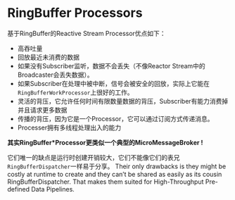 # RingBuffer Processors

基于RingBuffer的Reactive Stream Processor优点如下：

* 高吞吐量
* 回放最近未消费的数据
 * 如果没有Subscriber监听，数据不会丢失（不像Reactor Stream中的Broadcaster会丢失数据）。
 * 如果Subscriber在处理中被中断，信号会被安全的回放，实际上它能在`RingBufferWorkProcessor`上很好的工作。
* 灵活的背压，它允许任何时间有限数量数据的背压，Subscriber有能力消费掉并且请求更多数据
* 传播的背压，因为它是一个Processor，它可以通过订阅方式传递消息。
* Processer拥有多线程处理出入的能力

**其实RingBuffer*Processor更类似一个典型的MicroMessageBroker !**

它们唯一的缺点是运行时创建开销较大，它们不能像它们的表兄`RingBufferDispatcher`一样易于分享。
Their only drawbacks is they might be costly at runtime to create and they can’t be shared as easily as its cousin RingBufferDispatcher. That makes them suited for High-Throughput Pre-defined Data Pipelines.

